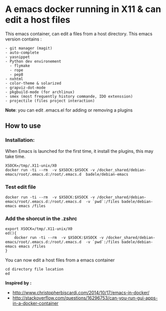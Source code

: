 # A emacs docker running in X11 & can edit a host files

This emacs container, can edit a files from a host directory. This emacs version contains :

    - git manager (magit)
    - auto-complete
    - yasnippet
    - Python dev environement
      - flymake
      - rope
      - pep8
    - nxhtml
    - color-theme & solarized
    - grapviz-dot-mode
    - pkgbuild-mode (for archlinux)
    - smex (most frequently history commande, IDO extenssion)
    - projectile (files project interaction)

**Note**: you can edit .emacs.el for adding or removing a plugins
 
## How to use

### Installation:

When Emacs is launched for the first time, it install the plugins, this may take time.

    XSOCK=/tmp/.X11-unix/X0
    docker run -ti --rm  -v $XSOCK:$XSOCK -v /docker_shared/debian-emacs/root/.emacs.d:/root/.emacs.d  badele/debian-emacs 

### Test edit file

    docker run -ti --rm  -v $XSOCK:$XSOCK -v /docker_shared/debian-emacs/root/.emacs.d:/root/.emacs.d  -v `pwd`:/files badele/debian-emacs emacs /files

### Add the shorcut in the .zshrc

    export XSOCK=/tmp/.X11-unix/X0
    ed(){
        docker run -ti --rm  -v $XSOCK:$XSOCK -v /docker_shared/debian-emacs/root/.emacs.d:/root/.emacs.d  -v `pwd`:/files badele/debian-emacs emacs /files
    }

You can now edit a host files from a emacs container

    cd directory file location
    ed

**Inspired by :**

 * http://www.christopherbiscardi.com/2014/10/17/emacs-in-docker/
 * http://stackoverflow.com/questions/16296753/can-you-run-gui-apps-in-a-docker-container